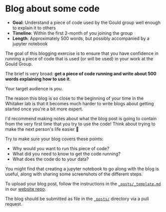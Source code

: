 # Blog about some code

* **Goal**: Understand a piece of code used by the Gould group well enough to explain it to others
* **Timeline**: Within the first 2-month of you joining the group
* **Length**: Approximately 500 words, but possibly accompanied by a jupyter notebook

The goal of this blogging exercise is to ensure that you have confidence in running a piece of code that is used (or will be used) in your work at the Gould Group.

The brief is very broad: **get a piece of code running and write about 500 words explaining how to use it**.

Your target audience is *you*.

The reason this blog is so close to the beginning of your time in the Whitaker lab is that it becomes much harder to write blogs about getting started once you're a bit more expert.

I'd recommend making notes about what the blog post is going to contain from the very first time that you try to use the code!
Think about trying to make the next person's life easier :raised_hands:

Try to make sure your blog covers these points:

* Why would you want to run this piece of code?
* What did you need to know to get the code running?
* What does the code do to your data?

You might find that creating a jupyter notebook to go along with the blog is useful, along with sharing some screenshots of the different steps.

To upload your blog post, follow the instructions in the [`_posts/_template.md`](https://github.com/ImperialCollegeLondon/GouldGroup/blob/master/_posts/_template.md) in our [website repo](https://github.com/ImperialCollegeLondon/GouldGroup).

The blog should be submitted as file in the [`_posts/`](https://github.com/ImperialCollegeLondon/GouldGroup/tree/master/_posts) directory via a pull request.

